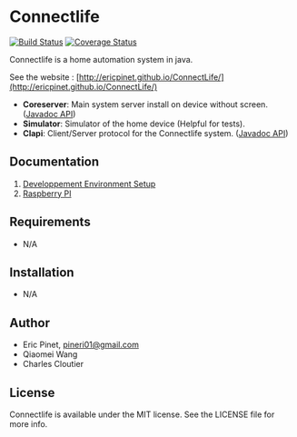 Connectlife
============
[![Build Status](https://travis-ci.org/ericpinet/ConnectLife.svg?branch=master)](https://travis-ci.org/ericpinet/ConnectLife) [![Coverage Status](https://coveralls.io/repos/github/ericpinet/ConnectLife/badge.svg?branch=master)](https://coveralls.io/github/ericpinet/ConnectLife?branch=master)


Connectlife is a home automation system in java. 

See the website : [http://ericpinet.github.io/ConnectLife/](http://ericpinet.github.io/ConnectLife/)

- **Coreserver**: Main system server install on device without screen. ([Javadoc API](http://ericpinet.github.io/ConnectLife/javadoc/coreserver/))
- **Simulator**: Simulator of the home device (Helpful for tests).
- **Clapi**: Client/Server protocol for the Connectlife system. ([Javadoc API](http://ericpinet.github.io/ConnectLife/javadoc/clapi/))

## Documentation

1. [Developpement Environment Setup](https://github.com/ericpinet/ConnectLife/wiki/Developpement-Environment-Setup)
2. [Raspberry PI](https://github.com/ericpinet/ConnectLife/wiki/Raspberry-PI)

## Requirements

- N/A

## Installation

- N/A

## Author

- Eric Pinet, pineri01@gmail.com
- Qiaomei Wang
- Charles Cloutier

## License

Connectlife is available under the MIT license. See the LICENSE file for more info.

